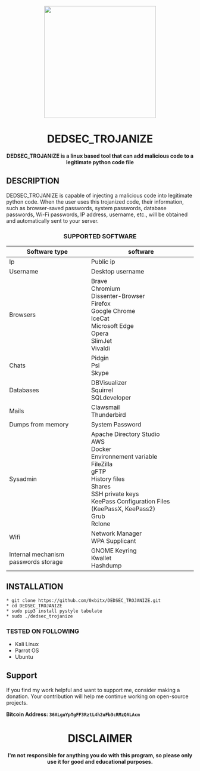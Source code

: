 
<p align="center">
<img src="https://cdn-icons-png.flaticon.com/512/4736/4736735.png", width="300", height="300">
</p>
<h1 align="center"> DEDSEC_TROJANIZE</h1>
<h4 align="center">DEDSEC_TROJANIZE is a linux based tool that can add malicious code to a legitimate python code file </h4>

## DESCRIPTION
DEDSEC_TROJANIZE is capable of injecting a malicious code into legitimate python code. When the user uses this trojanized code, their information, such as browser-saved passwords, system passwords, database passwords, Wi-Fi passwords, IP address, username, etc., will be obtained and automatically sent to your server.


<h3 align="center"> SUPPORTED SOFTWARE</h3>
<div align="center">
   
  | Software type | software  |
  | -- | -- |
  | Ip  | Public ip |
  | Username    | Desktop username  |
  | Browsers | Brave<br> Chromium<br> Dissenter-Browser<br> Firefox<br> Google Chrome<br> IceCat<br> Microsoft Edge<br> Opera<br> SlimJet<br> Vivaldi |
  | Chats | Pidgin<br> Psi<br> Skype| Pidgin<br> Psi | 
  | Databases | DBVisualizer<br> Squirrel<br> SQLdeveloper  | 
  | Mails | Clawsmail<br> Thunderbird |
  | Dumps from memory | System Password |  |
  | Sysadmin |  Apache Directory Studio<br> AWS<br>  Docker<br> Environnement variable<br> FileZilla<br> gFTP<br> History files<br> Shares <br> SSH private keys <br> KeePass Configuration Files (KeePassX, KeePass2) <br> Grub <br> Rclone |
  | Wifi | Network Manager<br> WPA Supplicant | 
  | Internal mechanism passwords storage | GNOME Keyring<br> Kwallet<br> Hashdump | 
</div>


## INSTALLATION 
    * git clone https://github.com/0xbitx/DEDSEC_TROJANIZE.git
    * cd DEDSEC_TROJANIZE
    * sudo pip3 install pystyle tabulate
    * sudo ./dedsec_trojanize

### TESTED ON FOLLOWING
* Kali Linux 
* Parrot OS 
* Ubuntu


## Support

If you find my work helpful and want to support me, consider making a donation. Your contribution will help me continue working on open-source projects.

**Bitcoin Address: `36ALguYpTgFF3RztL4h2uFb3cRMzQALAcm`**

<h1 align="center"> DISCLAIMER </h1>

<h4 align="center">I'm not responsible for anything you do with this program, so please only use it for good and educational purposes. </h4>
